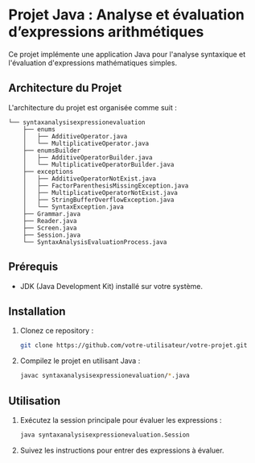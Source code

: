 # Projet Java : Analyse et évaluation d’expressions arithmétiques

Ce projet implémente une application Java pour l'analyse syntaxique et l'évaluation d'expressions mathématiques simples.

## Architecture du Projet

L'architecture du projet est organisée comme suit :

```
└── syntaxanalysisexpressionevaluation
    ├── enums
    │   ├── AdditiveOperator.java
    │   └── MultiplicativeOperator.java
    ├── enumsBuilder
    │   ├── AdditiveOperatorBuilder.java
    │   └── MultiplicativeOperatorBuilder.java
    ├── exceptions
    │   ├── AdditiveOperatorNotExist.java
    │   ├── FactorParenthesisMissingException.java
    │   ├── MultiplicativeOperatorNotExist.java
    │   ├── StringBufferOverflowException.java
    │   └── SyntaxException.java
    ├── Grammar.java
    ├── Reader.java
    ├── Screen.java
    ├── Session.java
    └── SyntaxAnalysisEvaluationProcess.java
```

## Prérequis

- JDK (Java Development Kit) installé sur votre système.

## Installation

1. Clonez ce repository :

   ```bash
   git clone https://github.com/votre-utilisateur/votre-projet.git
   ```

2. Compilez le projet en utilisant Java :

   ```bash
   javac syntaxanalysisexpressionevaluation/*.java
   ```

## Utilisation

1. Exécutez la session principale pour évaluer les expressions :

   ```bash
   java syntaxanalysisexpressionevaluation.Session
   ```

2. Suivez les instructions pour entrer des expressions à évaluer.
